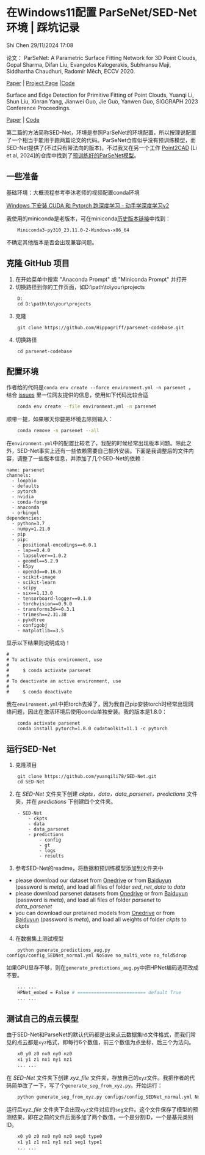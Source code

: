 #  在Windows11配置 ParSeNet/SED-Net 环境 | 踩坑记录
Shi Chen
29/11/2024 17:08

论文：
ParSeNet: A Parametric Surface Fitting Network for 3D Point Clouds,
Gopal Sharma, Difan Liu, Evangelos Kalogerakis, Subhransu Maji, Siddhartha Chaudhuri, Radomír Měch,
ECCV 2020.

[Paper](https://arxiv.org/pdf/2003.12181.pdf) | [Project Page](https://hippogriff.github.io/parsenet/) |[Code](https://github.com/Hippogriff/parsenet-codebase)

Surface and Edge Detection for Primitive Fitting of Point Clouds,
Yuanqi Li, Shun Liu, Xinran Yang, Jianwei Guo, Jie Guo, Yanwen Guo,
SIGGRAPH 2023 Conference Proceedings.

[Paper](https://dl.acm.org/doi/10.1145/3588432.3591522) | [Code](https://github.com/yuanqili78/SED-Net)

第二篇的方法简称SED-Net，环境是参照ParSeNet的环境配置，所以按理说配置了一个相当于能用于跑两篇论文的代码。ParSeNet仓库似乎没有预训练模型，而SED-Net提供了(不过只有带法向的版本)。不过我又在另一个工作 [Point2CAD](https://www.obukhov.ai/point2cad) [Li et al, 2024]的仓库中找到了[预训练好的ParSeNet模型](https://github.com/prs-eth/point2cad/tree/main/point2cad/logs/pretrained_models)。
## 一些准备

基础环境：大概流程参考李沐老师的视频配置conda环境

[Windows 下安装 CUDA 和 Pytorch 跑深度学习 - 动手学深度学习v2](https://www.bilibili.com/video/BV18K411w7Vs/?spm_id_from=333.999.0.0&vd_source=1cbae45260e0699477d7d3036009aa4f)

我使用的miniconda是老版本，可在miniconda[历史版本链接](https://repo.anaconda.com/miniconda/)中找到：
```
	Miniconda3-py310_23.11.0-2-Windows-x86_64
```

不确定其他版本是否会出现兼容问题。

## 克隆 GitHub 项目
1. 在开始菜单中搜索 "Anaconda Prompt" 或 "Miniconda Prompt" 并打开
2. 切换路径到你的工作页面，如D:\path\to\your\projects
```
	D:
	cd D:\path\to\your\projects
```
3. 克隆
```
	git clone https://github.com/Hippogriff/parsenet-codebase.git
```
4. 切换路径
```
	cd parsenet-codebase
```

## 配置环境

作者给的代码是`conda env create --force environment.yml -n parsenet
`，结合 [issues](https://github.com/Hippogriff/parsenet-codebase/issues/9) 里一位网友提供的信息，使用如下代码比较合适
```bash
	conda env create --file environment.yml -n parsenet
```
顺带一提，如果哪天你要把环境去除则输入：
```bash
	conda remove -n parsenet --all
```

在`environment.yml`中的配置比较老了，我配的时候经常出现版本问题。除此之外，SED-Net事实上还有一些依赖需要自己额外安装。下面是我调整后的文件内容，调整了一些版本信息，并添加了几个SED-Net的依赖：
```
name: parsenet
channels:
  - loopbio
  - defaults
  - pytorch
  - nvidia
  - conda-forge
  - anaconda
  - orbingol
dependencies:
  - python=3.7
  - numpy=1.21.0
  - pip
  - pip:
    - positional-encodings==6.0.1
    - lap==0.4.0
    - lapsolver==1.0.2
    - geomdl==5.2.9
    - h5py
    - open3d==0.16.0
    - scikit-image
    - scikit-learn
    - scipy
    - six==1.13.0
    - tensorboard-logger==0.1.0
    - torchvision==0.9.0
    - transforms3d==0.3.1
    - trimesh==2.31.38
    - pykdtree
    - configobj
    - matplotlib==3.5

```

显示以下结果则说明成功！
```
#
# To activate this environment, use
#
#     $ conda activate parsenet
#
# To deactivate an active environment, use
#
#     $ conda deactivate
```

我在`environment.yml`中把torch去掉了，因为我自己pip安装torch时经常出现网络问题，因此在激活环境后使用conda单独安装。我的版本是1.8.0：
```
	conda activate parsenet
	conda install pytorch=1.8.0 cudatoolkit=11.1 -c pytorch
```


## 运行SED-Net
1. 克隆项目
```
	git clone https://github.com/yuanqili78/SED-Net.git
	cd SED-Net
```
2. 在 *SED-Net* 文件夹下创建 *ckpts，data，data_parsenet，predictions* 文件夹，并在 *predictions* 下创建四个文件夹。
```
	- SED-Net
		- ckpts
		- data
		- data_parsenet
		- predictions
			- config
			- gt
			- logs
			- results
```
3. 参考SED-Net的readme，将数据和预训练模型添加到文件夹中
- please download our dataset from [Onedrive](https://1drv.ms/f/s!AkbsfT9Y3igj3Hl9nmpQZsh7Vv5J?e=yOTZfe) or from [Baiduyun](https://pan.baidu.com/s/1apCmf8Xa_rXyRdWl4ybJpg?pwd=meta) (password is *meta*), and load all files of folder *sed_net_data* to *data* 
- please download parsenet datasets from [Onedrive](https://1drv.ms/f/s!AkbsfT9Y3igj3Hr1YQHzC8V0rO2-?e=XfwcSe) or from [Baiduyun](https://pan.baidu.com/s/16fggrr-qQRc2yu6ECQNaoA) (password is *meta*), and load all files of folder *parsenet* to *data_parsenet* 
- you can download our pretained models from [Onedrive](https://1drv.ms/f/s!AkbsfT9Y3igj3Hjl96WnhBMTAsWP?e=Akj76R) or from [Baiduyun](https://pan.baidu.com/s/1rMMD_0VaOGTmpMcIozjp3Q) (password is *meta*), and load all weights of folder *ckpts* to *ckpts*

4. 在数据集上测试模型
```
	python generate_predictions_aug.py configs/config_SEDNet_normal.yml NoSave no_multi_vote no_fold5drop
```
如果GPU显存不够，则在`generate_predictions_aug.py`中把HPNet编码选项改成不要。
``` bash
	... ... 
	HPNet_embed = False # ========================= default True 
	... ... 
```

## 测试自己的点云模型
由于SED-Net和ParseNet的默认代码都是出来点云数据集`h5`文件格式，而我们常见的点云都是`xyz`格式，即每行6个数值，前三个数值为点坐标，后三个为法向。
``` bash
	x0 y0 z0 nx0 ny0 nz0
	x1 y1 z1 nx1 ny1 nz1
	... ... 
```

在 *SED-Net* 文件夹下创建 *xyz_file* 文件夹，存放自己的`xyz`文件。我把作者的代码简单改了一下，写了个`generate_seg_from_xyz.py`。开始运行：

``` bash
	python generate_seg_from_xyz.py configs/config_SEDNet_normal.yml NoSave no_multi_vote no_fold5drop
```

运行后*xyz_file* 文件夹下会出现`xyz`文件对应的`seg`文件。这个文件保存了模型的预测结果，即在之前的文件后面多加了两个数值，一个是分割ID，一个是基元类别ID。
``` bash
	x0 y0 z0 nx0 ny0 nz0 seg0 type0
	x1 y1 z1 nx1 ny1 nz1 seg1 type1
	... ... 
```